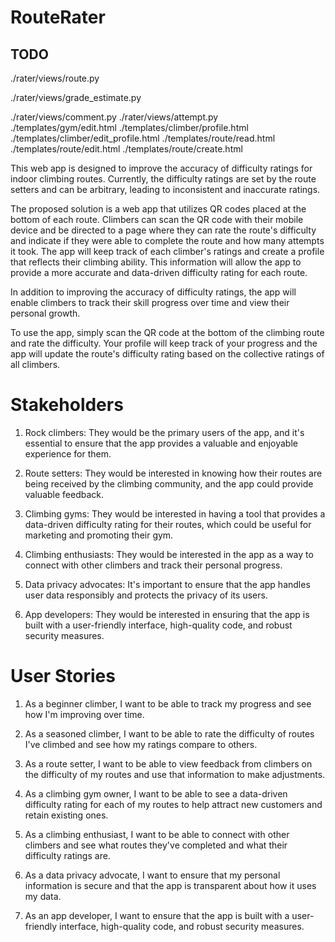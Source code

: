 # RouteRater


## TODO

./rater/views/route.py

./rater/views/grade_estimate.py

./rater/views/comment.py
./rater/views/attempt.py
./templates/gym/edit.html
./templates/climber/profile.html
./templates/climber/edit_profile.html
./templates/route/read.html
./templates/route/edit.html
./templates/route/create.html


This web app is designed to improve the accuracy of difficulty ratings for indoor climbing routes. Currently, the difficulty ratings are set by the route setters and can be arbitrary, leading to inconsistent and inaccurate ratings.

The proposed solution is a web app that utilizes QR codes placed at the bottom of each route. Climbers can scan the QR code with their mobile device and be directed to a page where they can rate the route's difficulty and indicate if they were able to complete the route and how many attempts it took. The app will keep track of each climber's ratings and create a profile that reflects their climbing ability. This information will allow the app to provide a more accurate and data-driven difficulty rating for each route.

In addition to improving the accuracy of difficulty ratings, the app will enable climbers to track their skill progress over time and view their personal growth.

To use the app, simply scan the QR code at the bottom of the climbing route and rate the difficulty. Your profile will keep track of your progress and the app will update the route's difficulty rating based on the collective ratings of all climbers.

# Stakeholders

1. Rock climbers: They would be the primary users of the app, and it's essential to ensure that the app provides a valuable and enjoyable experience for them.

2. Route setters: They would be interested in knowing how their routes are being received by the climbing community, and the app could provide valuable feedback.

3. Climbing gyms: They would be interested in having a tool that provides a data-driven difficulty rating for their routes, which could be useful for marketing and promoting their gym.

4. Climbing enthusiasts: They would be interested in the app as a way to connect with other climbers and track their personal progress.

5. Data privacy advocates: It's important to ensure that the app handles user data responsibly and protects the privacy of its users.

6. App developers: They would be interested in ensuring that the app is built with a user-friendly interface, high-quality code, and robust security measures.


# User Stories
1. As a beginner climber, I want to be able to track my progress and see how I'm improving over time.

2. As a seasoned climber, I want to be able to rate the difficulty of routes I've climbed and see how my ratings compare to others.

3. As a route setter, I want to be able to view feedback from climbers on the difficulty of my routes and use that information to make adjustments.

4. As a climbing gym owner, I want to be able to see a data-driven difficulty rating for each of my routes to help attract new customers and retain existing ones.

5. As a climbing enthusiast, I want to be able to connect with other climbers and see what routes they've completed and what their difficulty ratings are.

6. As a data privacy advocate, I want to ensure that my personal information is secure and that the app is transparent about how it uses my data.

7. As an app developer, I want to ensure that the app is built with a user-friendly interface, high-quality code, and robust security measures.

